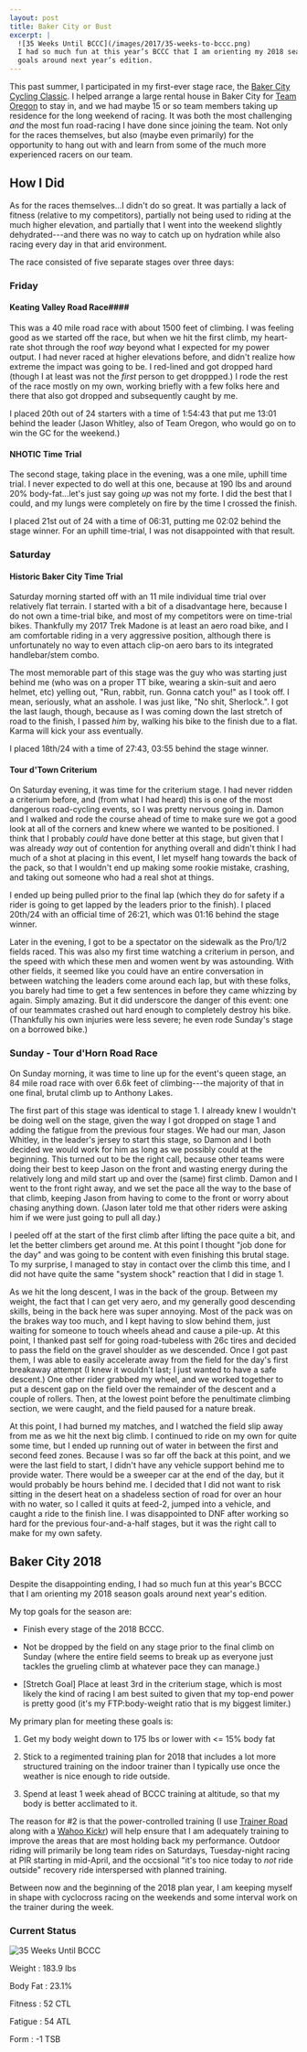 ```yaml
---
layout: post
title: Baker City or Bust
excerpt: |
  ![35 Weeks Until BCCC](/images/2017/35-weeks-to-bccc.png)
  I had so much fun at this year’s BCCC that I am orienting my 2018 season
  goals around next year’s edition.
---
```


This past summer, I participated in my first-ever stage race, the [Baker City
Cycling Classic][BCCC]. I helped arrange a large rental house in Baker City for
[Team Oregon][TO] to stay in, and we had maybe 15 or so team members taking up
residence for the long weekend of racing. It was both the most challenging *and*
the most fun road-racing I have done since joining the team. Not only for the
races themselves, but also (maybe even primarily) for the opportunity to hang
out with and learn from some of the much more experienced racers on our team.

## How I Did

As for the races themselves...I didn't do so great. It was partially a lack of
fitness (relative to my competitors), partially not being used to riding at the
much higher elevation, and partially that I went into the weekend slightly
dehydrated---and there was no way to catch up on hydration while also racing
every day in that arid environment.

The race consisted of five separate stages over three days:

### Friday ###

#### Keating Valley Road Race####

This was a 40 mile road race with about 1500 feet of climbing. I was feeling
good as we started off the race, but when we hit the first climb, my heart-rate
shot through the roof *way* beyond what I expected for my power output. I had
never raced at higher elevations before, and didn't realize how extreme the
impact was going to be. I red-lined and got dropped hard (though I at least was
not the *first* person to get droppped.) I rode the rest of the race mostly on
my own, working briefly with a few folks here and there that also got dropped
and subsequently caught by me.

I placed 20th out of 24 starters with a time of 1:54:43 that put me 13:01 behind
the leader (Jason Whitley, also of Team Oregon, who would go on to win the GC
for the weekend.)
   
#### NHOTIC Time Trial ####

The second stage, taking place in the evening, was a one mile, uphill time
trial. I never expected to do well at this one, because at 190 lbs and around
20% body-fat...let's just say going *up* was not my forte. I did the best that I
could, and my lungs were completely on fire by the time I crossed the finish.

I placed 21st out of 24 with a time of 06:31, putting me 02:02 behind the stage
winner. For an uphill time-trial, I was not disappointed with that result.

### Saturday ###

#### Historic Baker City Time Trial ####

Saturday morning started off with an 11 mile individual time trial over
relatively flat terrain. I started with a bit of a disadvantage here, because I
do not own a time-trial bike, and most of my competitors were on time-trial
bikes. Thankfully my 2017 Trek Madone is at least an aero road bike, and I am
comfortable riding in a very aggressive position, although there is
unfortunately no way to even attach clip-on aero bars to its integrated
handlebar/stem combo.

The most memorable part of this stage was the guy who was starting just behind
me (who was on a proper TT bike, wearing a skin-suit and aero helmet, etc)
yelling out, "Run, rabbit, run. Gonna catch you!" as I took off. I mean,
seriously, what an asshole. I was just like, "No shit, Sherlock.". I got the
last laugh, though, because as I was coming down the last stretch of road to the
finish, I passed *him* by, walking his bike to the finish due to a flat. Karma
will kick your ass eventually.

I placed 18th/24 with a time of 27:43, 03:55 behind the stage winner.

#### Tour d'Town Criterium ####

On Saturday evening, it was time for the criterium stage. I had never ridden a
criterium before, and (from what I had heard) this is one of the most dangerous
road-cycling events, so I was pretty nervous going in. Damon and I walked and
rode the course ahead of time to make sure we got a good look at all of the
corners and knew where we wanted to be positioned. I think that I probably
*could* have done better at this stage, but given that I was already *way* out
of contention for anything overall and didn't think I had much of a shot at
placing in this event, I let myself hang towards the back of the pack, so that I
wouldn't end up making some rookie mistake, crashing, and taking out someone who
had a real shot at things.

I ended up being pulled prior to the final lap (which they do for safety if a
rider is going to get lapped by the leaders prior to the finish). I placed
20th/24 with an official time of 26:21, which was 01:16 behind the stage winner.

Later in the evening, I got to be a spectator on the sidewalk as the Pro/1/2
fields raced. This was also my first time watching a criterium in person, and
the speed with which these men and women went by was astounding. With other
fields, it seemed like you could have an entire conversation in between watching
the leaders come around each lap, but with these folks, you barely had time to
get a few sentences in before they came whizzing by again. Simply amazing. But
it did underscore the danger of this event: one of our teammates crashed out
hard enough to completely destroy his bike. (Thankfully his own injuries were
less severe; he even rode Sunday's stage on a borrowed bike.)

### Sunday - Tour d'Horn Road Race ###

On Sunday morning, it was time to line up for the event's queen stage, an 84
mile road race with over 6.6k feet of climbing---the majority of that in one
final, brutal climb up to Anthony Lakes.

The first part of this stage was identical to stage 1. I already knew I wouldn't
be doing well on the stage, given the way I got dropped on stage 1 and adding
the fatigue from the previous four stages. We had our man, Jason Whitley, in the
leader's jersey to start this stage, so Damon and I both decided we would work
for him as long as we possibly could at the beginning. This turned out to be the
right call, because other teams were doing their best to keep Jason on the front
and wasting energy during the relatively long and mild start up and over the
(same) first climb. Damon and I went to the front right away, and we set the
pace all the way to the base of that climb, keeping Jason from having to come to
the front or worry about chasing anything down. (Jason later told me that other
riders were asking him if we were just going to pull all day.)

I peeled off at the start of the first climb after lifting the pace quite a bit,
and let the better climbers get around me. At this point I thought "job done for
the day" and was going to be content with even finishing this brutal stage. To
my surprise, I managed to stay in contact over the climb this time, and I did
not have quite the same "system shock" reaction that I did in stage 1.

As we hit the long descent, I was in the back of the group. Between my weight,
the fact that I can get very aero, and my generally good descending skills,
being in the back here was super annoying. Most of the pack was on the brakes
way too much, and I kept having to slow behind them, just waiting for someone to
touch wheels ahead and cause a pile-up. At this point, I thanked past self for
going road-tubeless with 26c tires and decided to pass the field on the gravel
shoulder as we descended. Once I got past them, I was able to easily accelerate
away from the field for the day's first breakaway attempt (I knew it wouldn't
last; I just wanted to have a safe descent.) One other rider grabbed my wheel,
and we worked together to put a descent gap on the field over the remainder of
the descent and a couple of rollers. Then, at the lowest point before the
penultimate climbing section, we were caught, and the field paused for a nature
break.

At this point, I had burned my matches, and I watched the field slip away from
me as we hit the next big climb. I continued to ride on my own for quite some
time, but I ended up running out of water in between the first and second feed
zones. Because I was so far off the back at this point, and we were the last
field to start, I didn't have any vehicle support behind me to provide water.
There would be a sweeper car at the end of the day, but it would probably be
hours behind me. I decided that I did not want to risk sitting in the desert
heat on a shadeless section of road for over an hour with no water, so I called
it quits at feed-2, jumped into a vehicle, and caught a ride to the finish line.
I was disappointed to DNF after working so hard for the previous four-and-a-half
stages, but it was the right call to make for my own safety.

## Baker City 2018 ##

Despite the disappointing ending, I had so much fun at this year's BCCC that I
am orienting my 2018 season goals around next year's edition.

My top goals for the season are:

* Finish every stage of the 2018 BCCC.

* Not be dropped by the field on any stage prior to the final climb on Sunday
  (where the entire field seems to break up as everyone just tackles the
  grueling climb at whatever pace they can manage.)

* [Stretch Goal] Place at least 3rd in the criterium stage, which is most likely
  the kind of racing I am best suited to given that my top-end power is pretty
  good (it's my FTP:body-weight ratio that is my biggest limiter.)

My primary plan for meeting these goals is:

1. Get my body weight down to 175 lbs or lower with <= 15% body fat

2. Stick to a regimented training plan for 2018 that includes a lot more
   structured training on the indoor trainer than I typically use once the
   weather is nice enough to ride outside.
   
3. Spend at least 1 week ahead of BCCC training at altitude, so that my body is
   better acclimated to it.

The reason for #2 is that the power-controlled training (I use [Trainer
Road][TR] along with a [Wahoo Kickr][WK]) will help ensure that I am adequately
training to improve the areas that are most holding back my performance. Outdoor
riding will primarily be long team rides on Saturdays, Tuesday-night racing at
PIR starting in mid-April, and the occsional "it's too nice today to *not* ride
outside" recovery ride interspersed with planned training.

Between now and the beginning of the 2018 plan year, I am keeping myself in
shape with cyclocross racing on the weekends and some interval work on the
trainer during the week.

### Current Status ###

![35 Weeks Until BCCC](/images/2017/35-weeks-to-bccc.png)

Weight
: 183.9 lbs

Body Fat
: 23.1%

Fitness
: 52 CTL

Fatigue
: 54 ATL

Form
: -1 TSB


[BCCC]: http://www.bakercitycycling.org/BCCC/Home.html
[TO]: https://www.teamoregon.org/
[TR]: http://trainerroad.com
[WK]: http://www.wahoofitness.com/devices/bike-trainers
